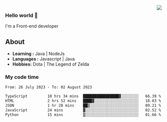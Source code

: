 <img align='right' src="https://github-readme-stats.vercel.app/api?username=jumodada&show_icons=true&theme=vue">

### Hello world 👋

I'm a Front-end developer 
    
## About
-  **Learning :** Java | NodeJs
-  **Languages :** Javascript | Java
-  **Hobbies:** Dota | The Legend of Zelda

### My code time

<!--START_SECTION:waka-->

```txt
From: 26 July 2023 - To: 02 August 2023

TypeScript         10 hrs 34 mins  ████████████████▓░░░░░░░░   66.39 %
HTML               2 hrs 52 mins   ████▓░░░░░░░░░░░░░░░░░░░░   18.03 %
JSON               1 hr 28 mins    ██▒░░░░░░░░░░░░░░░░░░░░░░   09.21 %
JavaScript         24 mins         ▓░░░░░░░░░░░░░░░░░░░░░░░░   02.52 %
Python             15 mins         ▒░░░░░░░░░░░░░░░░░░░░░░░░   01.66 %
```

<!--END_SECTION:waka-->
